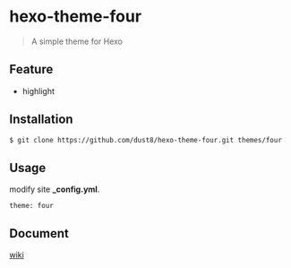 # hexo-theme-four

> A simple theme for Hexo

## Feature
- highlight

## Installation
```bash
$ git clone https://github.com/dust8/hexo-theme-four.git themes/four
```

## Usage
modify site **_config.yml**.

    theme: four

## Document
[wiki](https://github.com/dust8/hexo-theme-four/wiki)
